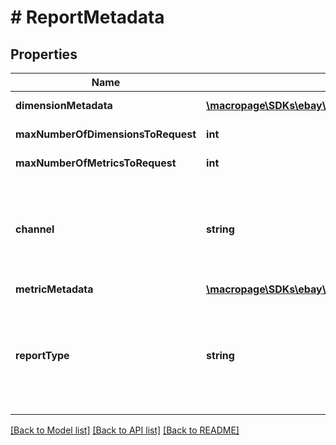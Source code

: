 # # ReportMetadata

## Properties

Name | Type | Description | Notes
------------ | ------------- | ------------- | -------------
**dimensionMetadata** | [**\macropage\SDKs\ebay\rest\marketing\Model\DimensionMetadata[]**](DimensionMetadata.md) | A list containing the metadata for the dimension used in the report. | [optional]
**maxNumberOfDimensionsToRequest** | **int** | The maximum number of dimensions that can be requested for the specified report type. | [optional]
**maxNumberOfMetricsToRequest** | **int** | The maximum number of metrics that can be requested for the specified report type. | [optional]
**channel** | **string** | This field indicates whether a COST_PER_CLICK report type is related to an ON_SITE or OFF_SITE Promoted Listings campaign. This field is not returned for COST_PER_SALE report types since COST_PER_SALE campaigns are only available ON_SITE. For implementation help, refer to &lt;a href&#x3D;&#39;https://developer.ebay.com/api-docs/sell/marketing/types/pls:ChannelEnum&#39;&gt;eBay API documentation&lt;/a&gt; | [optional]
**metricMetadata** | [**\macropage\SDKs\ebay\rest\marketing\Model\MetricMetadata[]**](MetricMetadata.md) | A list containing the metadata for the metrics in the report. | [optional]
**reportType** | **string** | The &lt;b&gt;report_type&lt;/b&gt;, as specified in the request to create the report task.&lt;br/&gt;&lt;br/&gt;&lt;span class&#x3D;\&quot;tablenote\&quot;&gt;&lt;b&gt;Note:&lt;/b&gt; INVENTORY_PERFORMANCE_REPORT is not currently available; availability date is pending.&lt;/span&gt; For implementation help, refer to &lt;a href&#x3D;&#39;https://developer.ebay.com/api-docs/sell/marketing/types/plr:ReportTypeEnum&#39;&gt;eBay API documentation&lt;/a&gt; | [optional]

[[Back to Model list]](../../README.md#models) [[Back to API list]](../../README.md#endpoints) [[Back to README]](../../README.md)
